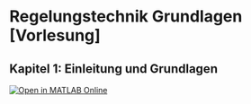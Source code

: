 # Regelungstechnik Grundlagen [Vorlesung]

## Kapitel 1: Einleitung und Grundlagen
[![Open in MATLAB Online](https://www.mathworks.com/images/responsive/global/open-in-matlab-online.svg)](https://matlab.mathworks.com/open/github/v1?repo=iFR-Lehre/LV396180000-RT1&file=01_Begriffe)
